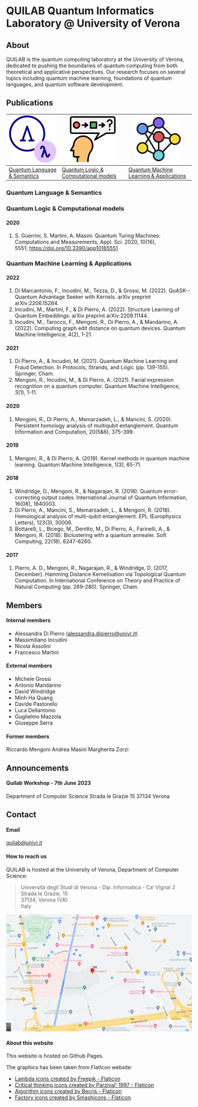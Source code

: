 
# QUILAB Quantum Informatics Laboratory @ University of Verona
  
  
## About
QUILAB is the quantum computing laboratory at the University of Verona, 
dedicated to pushing the boundaries of quantum computing from both theoretical and applicative perspectives. Our research focuses on several topics including quantum 
machine learning, foundations of quantum languages, and quantum software development.


## Publications  
  
| ![](icons/lambda.png) | ![](icons/logic.png) | ![](icons/ml.png) |  
| ------------------------------------------- | --- | --- | 
| [Quantum Language & Semantics](#anchor_qlang) | [Quantum Logic & Computational models](#anchor_qlogic) | [Quantum Machine Learning & Applications](#anchor_qml) | 

### Quantum Language & Semantics 
<a name="anchor_qlang"></a>

### Quantum Logic & Computational models
<a name="anchor_qlogic"></a>
#### 2020
1. S. Guerrini, S. Martini, A. Masini: Quantum Turing Machines: Computations and Measurements, Appl. Sci. 2020, 10(16), 5551; https://doi.org/10.3390/app10165551
### Quantum Machine Learning & Applications
<a name="anchor_qml"></a>

#### 2022
1. Di Marcantonio, F., Incudini, M., Tezza, D., & Grossi, M. (2022). QuASK--Quantum Advantage Seeker with Kernels. arXiv preprint arXiv:2206.15284.
2. Incudini, M., Martini, F., & Di Pierro, A. (2022). Structure Learning of Quantum Embeddings. arXiv preprint arXiv:2209.11144.
3. Incudini, M., Tarocco, F., Mengoni, R., Di Pierro, A., & Mandarino, A. (2022). Computing graph edit distance on quantum devices. Quantum Machine Intelligence, 4(2), 1-21.

#### 2021
1. Di Pierro, A., & Incudini, M. (2021). Quantum Machine Learning and Fraud Detection. In Protocols, Strands, and Logic (pp. 139-155). Springer, Cham.
2. Mengoni, R., Incudini, M., & Di Pierro, A. (2021). Facial expression recognition on a quantum computer. Quantum Machine Intelligence, 3(1), 1-11.
 
#### 2020
1. Mengoni, R., Di Pierro, A., Memarzadeh, L., & Mancini, S. (2020). Persistent homology analysis of multiqubit entanglement. Quantum Information and Computation, 20(5&6), 375-399.

#### 2019
1. Mengoni, R., & Di Pierro, A. (2019). Kernel methods in quantum machine learning. Quantum Machine Intelligence, 1(3), 65-71.

#### 2018
1. Windridge, D., Mengoni, R., & Nagarajan, R. (2018). Quantum error-correcting output codes. International Journal of Quantum Information, 16(08), 1840003.
2. Di Pierro, A., Mancini, S., Memarzadeh, L., & Mengoni, R. (2018). Homological analysis of multi-qubit entanglement. EPL (Europhysics Letters), 123(3), 30006.
3. Bottarelli, L., Bicego, M., Denitto, M., Di Pierro, A., Farinelli, A., & Mengoni, R. (2018). Biclustering with a quantum annealer. Soft Computing, 22(18), 6247-6260.

#### 2017
1. Pierro, A. D., Mengoni, R., Nagarajan, R., & Windridge, D. (2017, December). Hamming Distance Kernelisation via Topological Quantum Computation. In International Conference on Theory and Practice of Natural Computing (pp. 269-280). Springer, Cham.



## Members   

#### Internal members 

- Alessandra Di Pierro (alessandra.dipierro@univr.it)
- Massimiliano Incudini
- Nicola Assolini
- Francesco Martini



#### External members

- Michele Grossi
- Antonio Mandarino
- David Windridge
- Minh Ha Quang
- Davide Pastorello
- Luca Dellantonio
- Guglielmo Mazzola
- Giuseppe Serra

#### Former members

Riccardo Mengoni
Andrea Masini
Margherita Zorzi

## Announcements

#### Quilab Workshop - 7th June 2023 
Department of Computer Science 
Strada le Grazie 15
37134 Verona

## Contact  

#### Email

quilab@univr.it

#### How to reach us

QUILAB is hosted at the University of Verona, Department of Computer Science:

> Università degli Studi di Verona - Dip. Informatica - Ca’ Vignal 2 \
> Strada le Grazie, 15 \
> 37134, Verona (VR) \
> Italy

![](map.png)


#### About this website

This website is hosted on Github Pages.

The graphics has been taken from FlatIcon website:
* <a href="https://www.flaticon.com/free-icons/lambda" title="lambda icons">Lambda icons created by Freepik - Flaticon</a>
* <a href="https://www.flaticon.com/free-icons/critical-thinking" title="critical thinking icons">Critical thinking icons created by Parzival’ 1997 - Flaticon</a>
* <a href="https://www.flaticon.com/free-icons/algorithm" title="algorithm icons">Algorithm icons created by Becris - Flaticon</a>
* <a href="https://www.flaticon.com/free-icons/factory" title="factory icons">Factory icons created by Smashicons - Flaticon</a>
